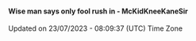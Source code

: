 #### Wise man says only fool rush in - McKidKneeKaneSir
Updated on 23/07/2023 - 08:09:37 (UTC) Time Zone
